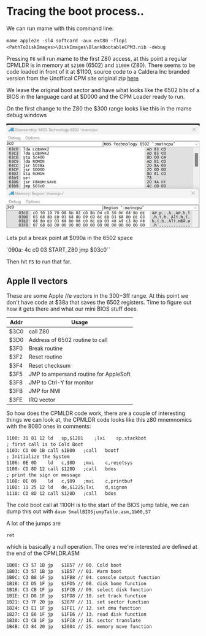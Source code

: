 # Tracing the boot process..

We can run mame with this command line:

`mame apple2e -sl4 softcard -aux ext80 -flop1 <PathToDiskImages>\DiskImages\BlankBootableCPM3.nib -debug`

Pressing `F6` will run mame to the first Z80 access, at this point a regular CPMLDR is in memory at `$2100` (6502) and `1100H` (Z80). There seems to be code loaded in front of it at $1100, source code to a Caldera Inc branded version from the Unoffical CPM site original zip [here](http://www.cpm.z80.de/download/cpm3_src.zip)

We leave the original boot sector and have what looks like the 6502 bits of a BIOS in the language card at $D000 and the CPM Loader ready to run.

On the first change to the Z80 the $300 range looks like this in the mame debug windows

![6502 code](../images/300VectorsFirstTime.jpg)

Lets put a break point at $090a in the 6502 space

`090a: 4c c0 03     START_Z80       jmp     $03c0``
 
 Then hit `F5` to run that far.

## Apple II vectors

These are some Apple //e vectors in the $300-$3ff range. At this point we don't have code at $38a that
saves the 6502 registers. Time to figure out how it gets there and what our mini BIOS stuff does.

| Addr | Usage |
|------|-------|
| $3C0 | call Z80 |
| $3D0 | Address of 6502 routine to call |
| $3F0 | Break routine |
| $3F2 | Reset routine |
| $3F4 | Reset checksum |
| $3F5 | JMP to ampersand routine for AppleSoft |
| $3F8 | JMP to Ctrl-Y for monitor |
| $3FB | JMP for NMI |
| $3FE | IRQ vector |

So how does the CPMLDR code work, there are a couple of interesting things we can look at, the CPMLDR code looks like this z80 mnemnomics with the 8080 ones in comments:
```
1100: 31 81 12 ld   sp,$1281    ;lxi	sp,stackbot
; first call is to Cold Boot
1103: CD 00 1B call $1B00   ;call	bootf
; Initialize the System
1106: 0E 0D    ld   c,$0D   ;mvi	c,resetsys
1108: CD 8D 12 call $128D   ;call	bdos
; print the sign on message
110B: 0E 09    ld   c,$09   ;mvi	c,printbuf
110D: 11 25 12 ld   de,$1225;lxi	d,signon
1110: CD 8D 12 call $128D   ;call	bdos
```

The cold boot call at 1100H is to the start of the BIOS jump table, we can dump this out with `dasm SmallBIOSjumpTable.asm,1b00,57`

A lot of the jumps are 
```ld a,$00
ret
```
which is basically a null operation. The ones we're interested are defined at the end of the CPMLDR.ASM

```
1B00: C3 57 1B jp   $1B57 // 00. Cold boot
1B03: C3 57 1B jp   $1B57 // 01. Warm boot
1B0C: C3 B8 1F jp   $1FB8 // 04. console output function
1B18: C3 D5 1F jp   $1FD5 // 08. disk home function
1B1B: C3 CB 1F jp   $1FCB // 09. select disk function
1B1E: C3 D8 1F jp   $1FD8 // 10. set track function
1B21: C3 7F 20 jp   $207F // 11. set sector function
1B24: C3 E1 1F jp   $1FE1 // 12. set dma function
1B27: C3 E6 1F jp   $1FE6 // 13. read disk function
1B30: C3 C8 1F jp   $1FC8 // 16. sector translate
1B4B: C3 84 20 jp   $2084 // 25. memory move function
```


